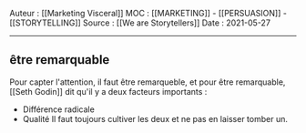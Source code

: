 Auteur : [[Marketing Visceral]]
MOC : [[MARKETING]] - [[PERSUASION]] - [[STORYTELLING]]
Source : [[We are Storytellers]]
Date : 2021-05-27
***

## être remarquable
Pour capter l'attention, il faut être remarqueble, et pour être remarquable, [[Seth Godin]] dit qu'il y a deux facteurs importants : 
- Différence radicale
- Qualité
Il faut toujours cultiver les deux et ne pas en laisser tomber un.